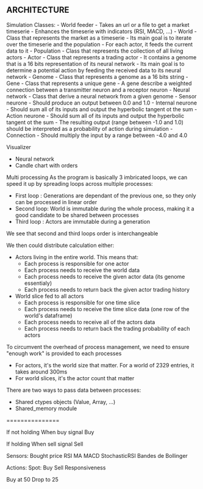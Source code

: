 ARCHITECTURE
------------

Simulation
  Classes:
    - World feeder
      - Takes an url or a file to get a market timeserie
      - Enhances the timeserie with indicators (RSI, MACD, ...)
    - World
      - Class that represents the market as a timeserie
      - Its main goal is to iterate over the timeserie and the population
      - For each actor, it feeds the current data to it
    - Population
      - Class that represents the collection of all living actors
    - Actor
      - Class that represents a trading actor
      - It contains a genome that is a 16 bits representation of its neural network
      - Its main goal is to determine a potential action by feeding the received data to its neural network
    - Genome
      - Class that represents a genome as a 16 bits string
    - Gene
      - Class that represents a unique gene
      - A gene describe a weighted connection between a transmitter neuron and a receptor neuron
    - Neural network
      - Class that derive a neural network from a given genome
    - Sensor neurone
      - Should produce an output between 0.0 and 1.0
    - Internal neurone
      - Should sum all of its inputs and output the hyperbolic tangent ot the sum
    - Action neurone
      - Should sum all of its inputs and output the hyperbolic tangent ot the sum
      - The resulting output (range between -1.0 and 1.0) should be interpreted as a probability of action during simulation
    - Connection
      - Should multiply the input by a range between -4.0 and 4.0

Visualizer
  - Neural network
  - Candle chart with orders

Multi processing
As the program is basically 3 imbricated loops, we can speed it up by spreading loops across multiple processes:
  - First loop : Generations are dependant of the previous one, so they only can be processed in linear order
  - Second loop: World is immutable during the whole process, making it a good candidate to be shared between processes
  - Third loop : Actors are immutable during a generation

We see that second and third loops order is interchangeable

We then could distribute calculation either:
  - Actors living in the entire world. This means that:
    - Each process is responsible for one actor
    - Each process needs to receive the world data
    - Each process needs to receive the given actor data (its genome essentialy)
    - Each process needs to return back the given actor trading history
  - World slice fed to all actors
    - Each process is responsible for one time slice
    - Each process needs to receive the time slice data (one row of the world's dataframe)
    - Each process needs to receive all of the actors data
    - Each process needs to return back the trading probability of each actors

To circumvent the overhead of process management, we need to ensure "enough work" is provided to each processes
  - For actors, it's the world size that matter. For a world of 2329 entries, it takes around 300ms
  - For world slices, it's the actor count that matter

There are two ways to pass data between processes:
  - Shared ctypes objects (Value, Array, ...)
  - Shared_memory module

===============

If not holding
  When buy signal
    Buy

If holding
  When sell signal
    Sell

Sensors:
  Bought price
  RSI
  MA
  MACD
  StochasticRSI
  Bandes de Bollinger



Actions:
  Spot:
    Buy
    Sell
    Responsiveness



Buy at 50
Drop to 25
